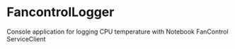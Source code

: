 # FancontrolLogger
Console application for logging CPU temperature with Notebook FanControl ServiceClient
